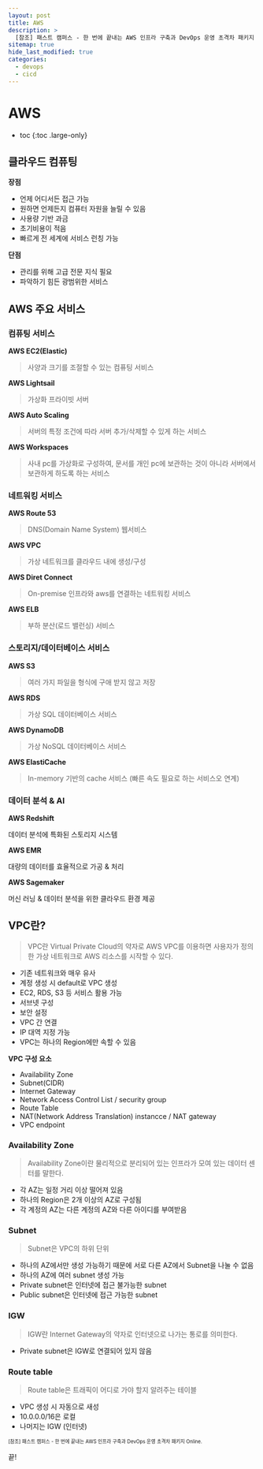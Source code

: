 ```yaml
---
layout: post
title: AWS
description: >
  [참조] 패스트 캠퍼스 - 한 번에 끝내는 AWS 인프라 구축과 DevOps 운영 초격차 패키지 Online.
sitemap: true
hide_last_modified: true
categories:
  - devops
  - cicd
---
```


# AWS

* toc
{:toc .large-only}

## 클라우드 컴퓨팅

**장점**

- 언제 어디서든 접근 가능
- 원하면 언제든지 컴퓨터 자원을 늘릴 수 있음
- 사용량 기반 과금
- 초기비용이 적음
- 빠르게 전 세계에 서비스 런칭 가능

**단점**

- 관리를 위해 고급 전문 지식 필요
- 파악하기 힘든 광범위한 서비스

## AWS 주요 서비스

### 컴퓨팅 서비스

**AWS EC2(Elastic)**

> 사양과 크기를 조절할 수 있는 컴퓨팅 서비스

**AWS Lightsail**

> 가상화 프라이빗 서버

**AWS Auto Scaling**

> 서버의 특정 조건에 따라 서버 추가/삭제할 수 있게 하는 서비스

**AWS Workspaces**

> 사내 pc를 가상화로 구성하여, 문서를 개인 pc에 보관하는 것이 아니라 서버에서 보관하게 하도록 하는 서비스

### 네트워킹 서비스

**AWS Route 53**

> DNS(Domain Name System) 웹서비스

**AWS VPC**

> 가상 네트워크를 클라우드 내에 생성/구성

**AWS Diret Connect**

> On-premise 인프라와 aws를 연결하는 네트워킹 서비스

**AWS ELB**

> 부하 분산(로드 밸런싱) 서비스

### 스토리지/데이터베이스 서비스

**AWS S3**

> 여러 가지 파일을 형식에 구애 받지 않고 저장

**AWS RDS**

> 가상 SQL 데이터베이스 서비스

**AWS DynamoDB**

> 가상 NoSQL 데이터베이스 서비스

**AWS ElastiCache**

> In-memory 기반의 cache 서비스 (빠른 속도 필요로 하는 서비스오 연계)

### 데이터 분석 & AI

**AWS Redshift**

데이터 분석에 특화된 스토리지 시스템

**AWS EMR**

대량의 데이터를 효율적으로 가공 & 처리

**AWS Sagemaker**

머신 러닝 & 데이터 분석을 위한 클라우드 환경 제공

## VPC란?

> VPC란 Virtual Private Cloud의 약자로 AWS VPC를 이용하면 사용자가 정의한 가상 네트워크로 AWS 리소스를 시작할 수 있다.

- 기존 네트워크와 매우 유사
- 계정 생성 시 default로 VPC 생성
- EC2, RDS, S3 등 서비스 활용 가능
- 서브넷 구성
- 보안 설정
- VPC 간 연결
- IP 대역 지정 가능
- VPC는 하나의 Region에만 속할 수 있음

**VPC 구성 요소**

- Availability Zone
- Subnet(CIDR)
- Internet Gateway
- Network Access Control List / security group
- Route Table
- NAT(Network Address Translation) instancce / NAT gateway
- VPC endpoint

### Availability Zone

> Availability Zone이란 물리적으로 분리되어 있는 인프라가 모여 있는 데이터 센터를 말한다.

- 각 AZ는 일정 거리 이상 떨어져 있음
- 하나의 Region은 2개 이상의 AZ로 구성됨
- 각 계정의 AZ는 다른 계정의 AZ와 다른 아이디를 부여받음

### Subnet

> Subnet은 VPC의 하위 단위

- 하나의 AZ에서만 생성 가능하기 때문에 서로 다른 AZ에서 Subnet을 나눌 수 없음
- 하나의 AZ에 여러 subnet 생성 가능
- Private subnet은 인터넷에 접근 불가능한 subnet
- Public subnet은 인터넷에 접근 가능한 subnet

### IGW

> IGW란 Internet Gateway의 약자로 인터넷으로 나가는 통로를 의미한다.

- Private subnet은 IGW로 연결되어 있지 않음

### Route table

> Route table은 트래픽이 어디로 가야 할지 알려주는 테이블

- VPC 생성 시 자동으로 새성
- 10.0.0.0/16은 로컬
- 나머지는 IGW (인터넷)


<span style="font-size:70%">[참조] 패스트 캠퍼스 - 한 번에 끝내는 AWS 인프라 구축과 DevOps 운영 초격차 패키지 Online.

끝!
